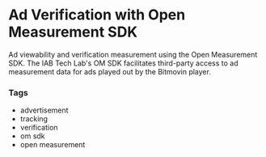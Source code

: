 # Ad Verification with Open Measurement SDK

Ad viewability and verification measurement using the Open Measurement SDK.
The IAB Tech Lab's OM SDK facilitates third-party access to ad measurement data for ads played out by the Bitmovin player.

### Tags

  - advertisement
  - tracking
  - verification
  - om sdk
  - open measurement